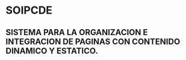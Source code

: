 # SOIPCDE
## SISTEMA PARA LA ORGANIZACION E INTEGRACION DE PAGINAS CON CONTENIDO DINAMICO Y ESTATICO.